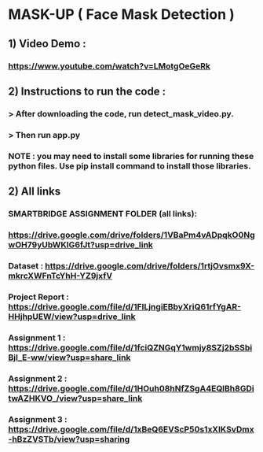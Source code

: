 # MASK-UP ( Face Mask Detection )

## 1) Video Demo : 
### https://www.youtube.com/watch?v=LMotgOeGeRk

## 2) Instructions to run the code :
### > After downloading the code, run detect_mask_video.py.
### > Then run app.py
### NOTE : you may need to install some libraries for running these python files. Use pip install command to install those libraries.

## 2) All links 
### SMARTBRIDGE ASSIGNMENT FOLDER (all links): 
### https://drive.google.com/drive/folders/1VBaPm4vADpqkO0NgwOH79yUbWKIG6fJt?usp=drive_link

### Dataset  : https://drive.google.com/drive/folders/1rtjOvsmx9X-mkrcXWFnTcYhH-YZ9jxfV

### Project Report : https://drive.google.com/file/d/1FILjngiEBbyXriQ61rfYgAR-HHjhpUEW/view?usp=drive_link

### Assignment 1 : https://drive.google.com/file/d/1fciQZNGqY1wmjy8SZj2bSSbiBjl_E-ww/view?usp=share_link

### Assignment 2 : https://drive.google.com/file/d/1HOuh08hNfZSgA4EQlBh8GDitwAZHKVO_/view?usp=share_link

### Assignment 3 : https://drive.google.com/file/d/1xBeQ6EVScP50s1xXIKSvDmx-hBzZVSTb/view?usp=sharing
